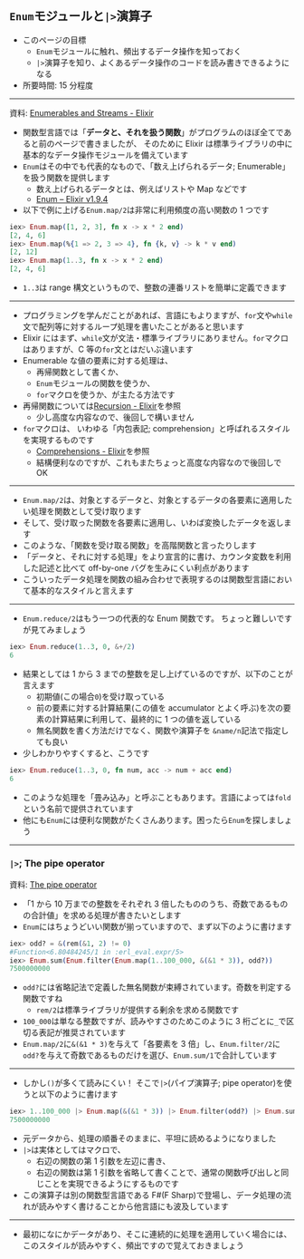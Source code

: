 ## `Enum`モジュールと`|>`演算子

- このページの目標
  - `Enum`モジュールに触れ、頻出するデータ操作を知っておく
  - `|>`演算子を知り、よくあるデータ操作のコードを読み書きできるようになる
- 所要時間: 15 分程度

---

資料: [Enumerables and Streams - Elixir](https://elixir-lang.org/getting-started/enumerables-and-streams.html)

- 関数型言語では「**データと、それを扱う関数**」がプログラムのほぼ全てであると前のページで書きましたが、
  そのために Elixir は標準ライブラリの中に基本的なデータ操作モジュールを備えています
- `Enum`はその中でも代表的なもので、「数え上げられるデータ; Enumerable」を扱う関数を提供します
  - 数え上げられるデータとは、例えばリストや Map などです
  - [Enum – Elixir v1.9.4](https://hexdocs.pm/elixir/1.9.4/Enum.html)
- 以下で例に上げる`Enum.map/2`は非常に利用頻度の高い関数の 1 つです

```elixir
iex> Enum.map([1, 2, 3], fn x -> x * 2 end)
[2, 4, 6]
iex> Enum.map(%{1 => 2, 3 => 4}, fn {k, v} -> k * v end)
[2, 12]
iex> Enum.map(1..3, fn x -> x * 2 end)
[2, 4, 6]
```

- `1..3`は range 構文というもので、整数の連番リストを簡単に定義できます

---

- プログラミングを学んだことがあれば、言語にもよりますが、`for`文や`while`文で配列等に対するループ処理を書いたことがあると思います
- Elixir にはまず、`while`文が文法・標準ライブラリにありません。`for`マクロはありますが、C 等の`for`文とはだいぶ違います
- Enumerable な値の要素に対する処理は、
  - 再帰関数として書くか、
  - `Enum`モジュールの関数を使うか、
  - `for`マクロを使うか、が主たる方法です
- 再帰関数については[Recursion - Elixir](https://elixir-lang.org/getting-started/recursion.html)を参照
  - 少し高度な内容なので、後回しで構いません
- `for`マクロは、 いわゆる「内包表記; comprehension」と呼ばれるスタイルを実現するものです
  - [Comprehensions - Elixir](https://elixir-lang.org/getting-started/comprehensions.html)を参照
  - 結構便利なのですが、これもまたちょっと高度な内容なので後回しで OK

---

- `Enum.map/2`は、対象とするデータと、対象とするデータの各要素に適用したい処理を関数として受け取ります
- そして、受け取った関数を各要素に適用し、いわば変換したデータを返します
- このような、「関数を受け取る関数」を高階関数と言ったりします
- 「データと、それに対する処理」をより宣言的に書け、カウンタ変数を利用した記述と比べて off-by-one バグを生みにくい利点があります
- こういったデータ処理を関数の組み合わせで表現するのは関数型言語において基本的なスタイルと言えます

---

- `Enum.reduce/2`はもう一つの代表的な Enum 関数です。 ちょっと難しいですが見てみましょう

```elixir
iex> Enum.reduce(1..3, 0, &+/2)
6
```

- 結果としては 1 から 3 までの整数を足し上げているのですが、以下のことが言えます
  - 初期値(この場合`0`)を受け取っている
  - 前の要素に対する計算結果(この値を accumulator とよく呼ぶ)を次の要素の計算結果に利用して、最終的に 1 つの値を返している
  - 無名関数を書く方法だけでなく、関数や演算子を `&name/n`記法で指定しても良い
- 少しわかりやすくすると、こうです

```elixir
iex> Enum.reduce(1..3, 0, fn num, acc -> num + acc end)
6
```

- このような処理を「畳み込み」と呼ぶこともあります。言語によっては`fold`という名前で提供されています
- 他にも`Enum`には便利な関数がたくさんあります。困ったら`Enum`を探しましょう

---

### `|>`; The pipe operator

資料: [The pipe operator](https://elixir-lang.org/getting-started/enumerables-and-streams.html#the-pipe-operator)

- 「1 から 10 万までの整数をそれぞれ 3 倍したもののうち、奇数であるものの合計値」を求める処理が書きたいとします
- `Enum`にはちょうどいい関数が揃っていますので、まず以下のように書けます

```elixir
iex> odd? = &(rem(&1, 2) != 0)
#Function<6.80484245/1 in :erl_eval.expr/5>
iex> Enum.sum(Enum.filter(Enum.map(1..100_000, &(&1 * 3)), odd?))
7500000000
```

- `odd?`には省略記法で定義した無名関数が束縛されています。奇数を判定する関数ですね
  - `rem/2`は標準ライブラリが提供する剰余を求める関数です
- `100_000`は単なる整数ですが、読みやすさのためこのように 3 桁ごとに`_`で区切る表記が推奨されています
- `Enum.map/2`に`&(&1 * 3)`を与えて「各要素を 3 倍」し、`Enum.filter/2`に`odd?`を与えて奇数であるものだけを選び、`Enum.sum/1`で合計しています

---

- しかし`()`が多くて読みにくい！ そこで`|>`(パイプ演算子; pipe operator)を使うと以下のように書けます

```elixir
iex> 1..100_000 |> Enum.map(&(&1 * 3)) |> Enum.filter(odd?) |> Enum.sum
7500000000
```

- 元データから、処理の順番そのままに、平坦に読めるようになりました
- `|>`は実体としてはマクロで、
  - 右辺の関数の第 1 引数を左辺に書き、
  - 右辺の関数は第 1 引数を省略して書くことで、通常の関数呼び出しと同じことを実現できるようにするものです
- この演算子は別の関数型言語である F#(F Sharp)で登場し、データ処理の流れが読みやすく書けることから他言語にも波及しています

---

- 最初になにかデータがあり、そこに連続的に処理を適用していく場合には、このスタイルが読みやすく、頻出ですので覚えておきましょう
